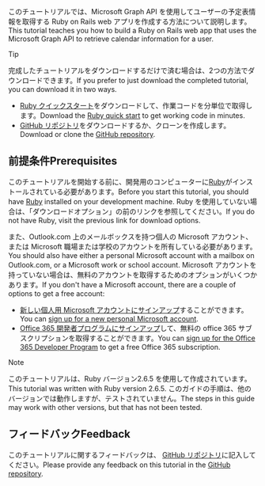 <!-- markdownlint-disable MD002 MD041 -->

<span data-ttu-id="5e148-101">このチュートリアルでは、Microsoft Graph API を使用してユーザーの予定表情報を取得する Ruby on Rails web アプリを作成する方法について説明します。</span><span class="sxs-lookup"><span data-stu-id="5e148-101">This tutorial teaches you how to build a Ruby on Rails web app that uses the Microsoft Graph API to retrieve calendar information for a user.</span></span>

> [!TIP]
> <span data-ttu-id="5e148-102">完成したチュートリアルをダウンロードするだけで済む場合は、2つの方法でダウンロードできます。</span><span class="sxs-lookup"><span data-stu-id="5e148-102">If you prefer to just download the completed tutorial, you can download it in two ways.</span></span>
>
> - <span data-ttu-id="5e148-103">[Ruby クイックスタート](https://developer.microsoft.com/graph/quick-start?platform=option-ruby)をダウンロードして、作業コードを分単位で取得します。</span><span class="sxs-lookup"><span data-stu-id="5e148-103">Download the [Ruby quick start](https://developer.microsoft.com/graph/quick-start?platform=option-ruby) to get working code in minutes.</span></span>
> - <span data-ttu-id="5e148-104">[GitHub リポジトリ](https://github.com/microsoftgraph/msgraph-training-rubyrailsapp)をダウンロードするか、クローンを作成します。</span><span class="sxs-lookup"><span data-stu-id="5e148-104">Download or clone the [GitHub repository](https://github.com/microsoftgraph/msgraph-training-rubyrailsapp).</span></span>

## <a name="prerequisites"></a><span data-ttu-id="5e148-105">前提条件</span><span class="sxs-lookup"><span data-stu-id="5e148-105">Prerequisites</span></span>

<span data-ttu-id="5e148-106">このチュートリアルを開始する前に、開発用のコンピューターに[Ruby](https://www.ruby-lang.org/en/downloads/)がインストールされている必要があります。</span><span class="sxs-lookup"><span data-stu-id="5e148-106">Before you start this tutorial, you should have [Ruby](https://www.ruby-lang.org/en/downloads/) installed on your development machine.</span></span> <span data-ttu-id="5e148-107">Ruby を使用していない場合は、「ダウンロードオプション」の前のリンクを参照してください。</span><span class="sxs-lookup"><span data-stu-id="5e148-107">If you do not have Ruby, visit the previous link for download options.</span></span>

<span data-ttu-id="5e148-108">また、Outlook.com 上のメールボックスを持つ個人の Microsoft アカウント、または Microsoft 職場または学校のアカウントを所有している必要があります。</span><span class="sxs-lookup"><span data-stu-id="5e148-108">You should also have either a personal Microsoft account with a mailbox on Outlook.com, or a Microsoft work or school account.</span></span> <span data-ttu-id="5e148-109">Microsoft アカウントを持っていない場合は、無料のアカウントを取得するためのオプションがいくつかあります。</span><span class="sxs-lookup"><span data-stu-id="5e148-109">If you don't have a Microsoft account, there are a couple of options to get a free account:</span></span>

- <span data-ttu-id="5e148-110">[新しい個人用 Microsoft アカウントにサインアップ](https://signup.live.com/signup?wa=wsignin1.0&rpsnv=12&ct=1454618383&rver=6.4.6456.0&wp=MBI_SSL_SHARED&wreply=https://mail.live.com/default.aspx&id=64855&cbcxt=mai&bk=1454618383&uiflavor=web&uaid=b213a65b4fdc484382b6622b3ecaa547&mkt=E-US&lc=1033&lic=1)することができます。</span><span class="sxs-lookup"><span data-stu-id="5e148-110">You can [sign up for a new personal Microsoft account](https://signup.live.com/signup?wa=wsignin1.0&rpsnv=12&ct=1454618383&rver=6.4.6456.0&wp=MBI_SSL_SHARED&wreply=https://mail.live.com/default.aspx&id=64855&cbcxt=mai&bk=1454618383&uiflavor=web&uaid=b213a65b4fdc484382b6622b3ecaa547&mkt=E-US&lc=1033&lic=1).</span></span>
- <span data-ttu-id="5e148-111">[Office 365 開発者プログラムにサインアップ](https://developer.microsoft.com/office/dev-program)して、無料の office 365 サブスクリプションを取得することができます。</span><span class="sxs-lookup"><span data-stu-id="5e148-111">You can [sign up for the Office 365 Developer Program](https://developer.microsoft.com/office/dev-program) to get a free Office 365 subscription.</span></span>

> [!NOTE]
> <span data-ttu-id="5e148-112">このチュートリアルは、Ruby バージョン2.6.5 を使用して作成されています。</span><span class="sxs-lookup"><span data-stu-id="5e148-112">This tutorial was written with Ruby version 2.6.5.</span></span> <span data-ttu-id="5e148-113">このガイドの手順は、他のバージョンでは動作しますが、テストされていません。</span><span class="sxs-lookup"><span data-stu-id="5e148-113">The steps in this guide may work with other versions, but that has not been tested.</span></span>

## <a name="feedback"></a><span data-ttu-id="5e148-114">フィードバック</span><span class="sxs-lookup"><span data-stu-id="5e148-114">Feedback</span></span>

<span data-ttu-id="5e148-115">このチュートリアルに関するフィードバックは、 [GitHub リポジトリ](https://github.com/microsoftgraph/msgraph-training-rubyrailsapp)に記入してください。</span><span class="sxs-lookup"><span data-stu-id="5e148-115">Please provide any feedback on this tutorial in the [GitHub repository](https://github.com/microsoftgraph/msgraph-training-rubyrailsapp).</span></span>
